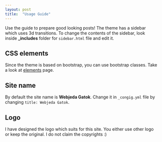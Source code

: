 ```yaml
---
layout: post
title:  "Usage Guide"
---
```


Use the guide to prepare good looking posts! The theme has a sidebar which uses 3d transitions. To change the contents of the sidebar, look inside **_includes** folder for ``sidebar.html`` file and edit it.


## CSS elements
Since the theme is based on bootstrap, you can use bootstrap classes. Take a look at [elements](/elements) page.

## Site name
By default the site name is **Webjeda Gatok**. Change it in ``_congig.yml`` file by changing ``title: Webjeda Gatok``.

## Logo
I have designed the logo which suits for this site. You either use other logo or keep the original. I do not claim the copyrights :)
